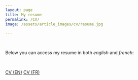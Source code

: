 ```yaml
---
layout: page
title: My resume
permalink: /CV/
image: /assets/article_images/cv/resume.jpg

---
```


$~$
$~$
$~$
$~$

Below you can access my resume in both *english* and *french*:

$~$
$~$
$~$

<div class="button-container">
	<a href="https://manuneuro.github.io/EmmanuelCalvet/assets/cv/CV_Emmanuel_Calvet__EN.pdf" class="custombutton">CV (EN)</a>
	<a href="https://manuneuro.github.io/EmmanuelCalvet/assets/cv/CV_Emmanuel_Calvet__FR.pdf" class="custombutton">CV (FR)</a>
</div>

$~$
$~$
$~$
$~$
$~$
$~$